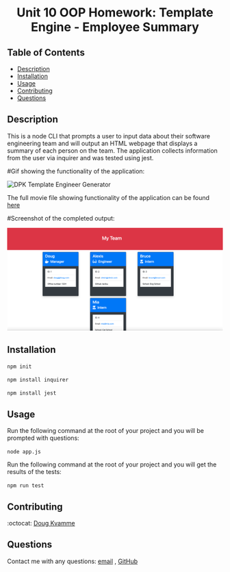 <h1 align="center">Unit 10 OOP Homework: Template Engine - Employee Summary</h1>

## Table of Contents

- [Description](#description)
- [Installation](#installation)
- [Usage](#usage)
- [Contributing](#contributing)
- [Questions](#questions)

## Description

This is a node CLI that prompts a user to input data about their software engineering team and will output an HTML webpage that displays a summary of each person on the team.  The application collects information from the user via inquirer and was tested using jest.

#Gif showing the functionality of the application:

![DPK Template Engineer Generator](./src/te.gif)

The full movie file showing functionality of the application can be found [here](./src/te.mp4)

#Screenshot of the completed output:

![DPK completed output](./src/sample.png)



## Installation

`npm init`

`npm install inquirer`

`npm install jest`


## Usage

Run the following command at the root of your project and you will be prompted with questions:

`node app.js`

Run the following command at the root of your project and you will get the results of the tests:

`npm run test`

## Contributing

:octocat: [Doug Kvamme](https://github.com/kvadou)

## Questions

Contact me with any questions: [email](mailto:dougkvamme@gmail.com) , [GitHub](https://github.com/kvadou)<br />
